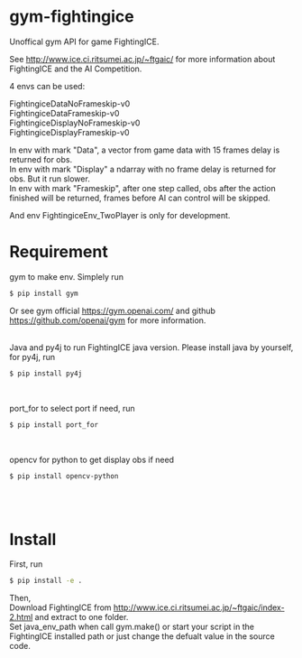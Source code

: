 # gym-fightingice

Unoffical gym API for game FightingICE.


See http://www.ice.ci.ritsumei.ac.jp/~ftgaic/ for more information about FightingICE and the AI Competition.

4 envs can be used:

FightingiceDataNoFrameskip-v0 <br />
FightingiceDataFrameskip-v0 <br />
FightingiceDisplayNoFrameskip-v0 <br />
FightingiceDisplayFrameskip-v0

In env with mark "Data", a vector from game data with 15 frames delay is returned for obs. <br />
In env with mark "Display" a ndarray with no frame delay is returned for obs. But it run slower. <br />
In env with mark "Frameskip", after one step called, obs after the action finished will be returned, frames before AI can control will be skipped. <br />

And env FightingiceEnv_TwoPlayer is only for development.

# Requirement

gym to make env. Simplely run
```bash
$ pip install gym
```
Or see gym official https://gym.openai.com/ and github https://github.com/openai/gym for more information.
<br /><br />

Java and py4j to run FightingICE java version. Please install java by yourself, for py4j, run
```bash
$ pip install py4j
``` 
<br />

port_for to select port if need, run
```bash
$ pip install port_for
``` 
<br />

opencv for python to get display obs if need
```bash
$ pip install opencv-python
``` 
<br /><br />

# Install
First, run
```bash
$ pip install -e .
```
Then, <br />
Download FightingICE from http://www.ice.ci.ritsumei.ac.jp/~ftgaic/index-2.html and extract to one folder. <br />
Set java_env_path when call gym.make() or start your script in the FightingICE installed path or just change the defualt value in the source code.
